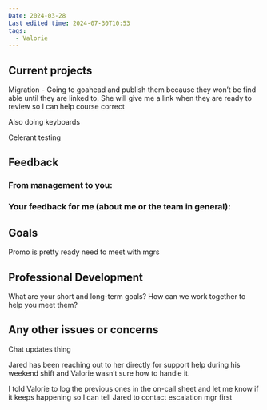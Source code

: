 ```yaml
---
Date: 2024-03-28
Last edited time: 2024-07-30T10:53
tags:
  - Valorie
---
```

## Current projects

Migration - Going to goahead and publish them because they won’t be find able until they are linked to. She will give me a link when they are ready to review so I can help course correct

  

Also doing keyboards

Celerant testing

## Feedback

### From management to you:

### Your feedback for me (about me or the team in general):

  

## Goals

Promo is pretty ready need to meet with mgrs

  

## Professional Development

What are your short and long-term goals? How can we work together to help you meet them?

  

## Any other issues or concerns

Chat updates thing

  

Jared has been reaching out to her directly for support help during his weekend shift and Valorie wasn’t sure how to handle it.

I told Valorie to log the previous ones in the on-call sheet and let me know if it keeps happening so I can tell Jared to contact escalation mgr first